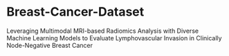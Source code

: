 # Breast-Cancer-Dataset
Leveraging Multimodal MRI-based Radiomics Analysis with Diverse Machine Learning Models to Evaluate Lymphovascular Invasion in Clinically Node-Negative Breast Cancer
